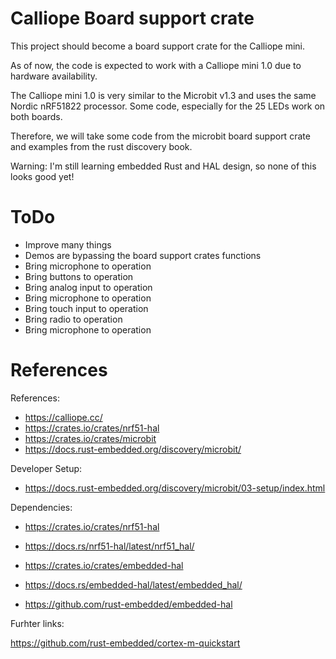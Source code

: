 
# Calliope Board support crate

This project should become a board support crate for the
Calliope mini.

As of now, the code is expected to work with a Calliope mini 1.0
due to hardware availability.

The Calliope mini 1.0 is very similar to the Microbit v1.3 and uses the
same Nordic nRF51822 processor.
Some code, especially for the 25 LEDs work on both boards.

Therefore, we will take some code from the microbit board support
crate and examples from the rust discovery book.

Warning: I'm still learning embedded Rust and HAL design, so none of
this looks good yet!

# ToDo

* Improve many things
* Demos are bypassing the board support crates functions
* Bring microphone to operation
* Bring buttons to operation
* Bring analog input to operation
* Bring microphone to operation
* Bring touch input to operation
* Bring radio to operation
* Bring microphone to operation


# References

References:

* https://calliope.cc/
* https://crates.io/crates/nrf51-hal
* https://crates.io/crates/microbit
* https://docs.rust-embedded.org/discovery/microbit/

Developer Setup:

* https://docs.rust-embedded.org/discovery/microbit/03-setup/index.html

Dependencies:

* https://crates.io/crates/nrf51-hal
* https://docs.rs/nrf51-hal/latest/nrf51_hal/

* https://crates.io/crates/embedded-hal
* https://docs.rs/embedded-hal/latest/embedded_hal/
* https://github.com/rust-embedded/embedded-hal


Furhter links:

https://github.com/rust-embedded/cortex-m-quickstart


